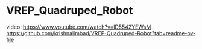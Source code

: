 # VREP_Quadruped_Robot

video: https://www.youtube.com/watch?v=lD5542YEWsM
https://github.com/krishnalimbad/VREP-Quadruped-Robot?tab=readme-ov-file
